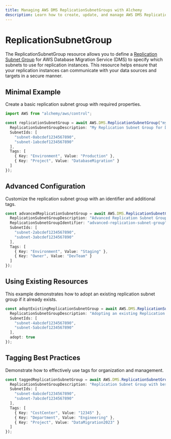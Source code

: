 ```yaml
---
title: Managing AWS DMS ReplicationSubnetGroups with Alchemy
description: Learn how to create, update, and manage AWS DMS ReplicationSubnetGroups using Alchemy Cloud Control.
---
```


# ReplicationSubnetGroup

The ReplicationSubnetGroup resource allows you to define a [Replication Subnet Group](https://docs.aws.amazon.com/dms/latest/userguide/) for AWS Database Migration Service (DMS) to specify which subnets to use for replication instances. This resource helps ensure that your replication instances can communicate with your data sources and targets in a secure manner.

## Minimal Example

Create a basic replication subnet group with required properties.

```ts
import AWS from "alchemy/aws/control";

const replicationSubnetGroup = await AWS.DMS.ReplicationSubnetGroup("myReplicationSubnetGroup", {
  ReplicationSubnetGroupDescription: "My Replication Subnet Group for DMS",
  SubnetIds: [
    "subnet-0abcdef1234567890",
    "subnet-1abcdef1234567890"
  ],
  Tags: [
    { Key: "Environment", Value: "Production" },
    { Key: "Project", Value: "DatabaseMigration" }
  ]
});
```

## Advanced Configuration

Customize the replication subnet group with an identifier and additional tags.

```ts
const advancedReplicationSubnetGroup = await AWS.DMS.ReplicationSubnetGroup("advancedReplicationSubnetGroup", {
  ReplicationSubnetGroupDescription: "Advanced Replication Subnet Group for DMS",
  ReplicationSubnetGroupIdentifier: "advanced-replication-subnet-group",
  SubnetIds: [
    "subnet-2abcdef1234567890",
    "subnet-3abcdef1234567890"
  ],
  Tags: [
    { Key: "Environment", Value: "Staging" },
    { Key: "Owner", Value: "DevTeam" }
  ]
});
```

## Using Existing Resources

This example demonstrates how to adopt an existing replication subnet group if it already exists.

```ts
const adoptExistingReplicationSubnetGroup = await AWS.DMS.ReplicationSubnetGroup("existingReplicationSubnetGroup", {
  ReplicationSubnetGroupDescription: "Adopting an existing Replication Subnet Group",
  SubnetIds: [
    "subnet-4abcdef1234567890",
    "subnet-5abcdef1234567890"
  ],
  adopt: true
});
```

## Tagging Best Practices

Demonstrate how to effectively use tags for organization and management.

```ts
const taggedReplicationSubnetGroup = await AWS.DMS.ReplicationSubnetGroup("taggedReplicationSubnetGroup", {
  ReplicationSubnetGroupDescription: "Replication Subnet Group with best practices tagging",
  SubnetIds: [
    "subnet-6abcdef1234567890",
    "subnet-7abcdef1234567890"
  ],
  Tags: [
    { Key: "CostCenter", Value: "12345" },
    { Key: "Department", Value: "Engineering" },
    { Key: "Project", Value: "DataMigration2023" }
  ]
});
```